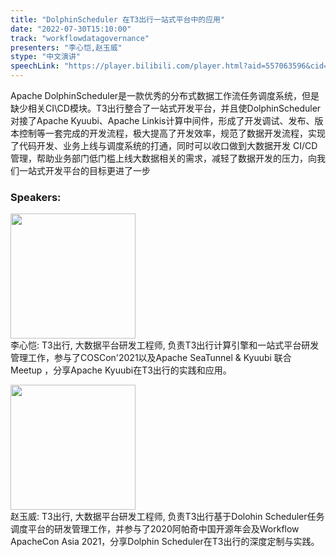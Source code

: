 ```yaml
---
title: "DolphinScheduler 在T3出行一站式平台中的应用"
date: "2022-07-30T15:10:00"
track: "workflowdatagovernance"
presenters: "李心恺,赵玉威"
stype: "中文演讲"
speechLink: "https://player.bilibili.com/player.html?aid=557063596&cid=806301064&page=1"
---
```

Apache DolphinScheduler是一款优秀的分布式数据工作流任务调度系统，但是缺少相关CI\CD模块。T3出行整合了一站式开发平台，并且使DolphinScheduler对接了Apache Kyuubi、Apache Linkis计算中间件，形成了开发调试、发布、版本控制等一套完成的开发流程，极大提高了开发效率，规范了数据开发流程，实现了代码开发、业务上线与调度系统的打通，同时可以收口做到大数据开发 CI/CD 管理，帮助业务部门低门槛上线大数据相关的需求，减轻了数据开发的压力，向我们一站式开发平台的目标更进了一步
 ### Speakers: 
 <img src="images/speaker/1013.png" width="200" /><br>李心恺: T3出行, 大数据平台研发工程师, 负责T3出行计算引擎和一站式平台研发管理工作，参与了COSCon'2021以及Apache SeaTunnel & Kyuubi 联合 Meetup ，分享Apache Kyuubi在T3出行的实践和应用。

 <img src="images/speaker/1013_2.png" width="200" /><br>赵玉威: T3出行, 大数据平台研发工程师, 负责T3出行基于Dolohin Scheduler任务调度平台的研发管理工作，并参与了2020阿帕奇中国开源年会及Workflow ApacheCon Asia 2021，分享Dolphin Scheduler在T3出行的深度定制与实践。

 
